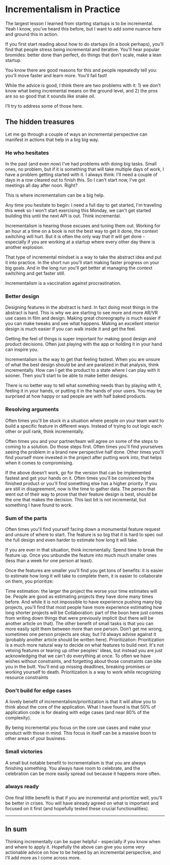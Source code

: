 # Incrementalism in Practice 

The largest lesson I learned from starting startups is to be incremental. Yeah I know, you’ve heard this before, but I want to add some nuance here and ground this in action. 

If you first start reading about how to do startups (in a book perhaps), you'll find that people stress being incremental and iterative. You'll hear popular bromides: better done than perfect, do things that don't scale, make a lean startup.

You know there are good reasons for this and people repeatedly tell you: you'll move faster and learn more. You'll fail fast!

While the advice is good, I think there are two problems with it: 1) we don't know what being incremental means on the ground level, and 2) the pros are so so good that it sounds like snake oil.

I’ll try to address some of those here.

## The hidden treasures

Let me go through a couple of ways an incremental perspective can manifest in actions that help in a big big way.

### He who hesitates

In the past (and even now) I've had problems with doing big tasks. Small ones, no problem, but if it is something that will take multiple days of work, I have a problem getting started with it. I always think: I'll need a couple of days in a row cleared out to finish this. So I can't start now, I've got meetings all day after noon. Right?

This is where incrementalism can be a big help.

Any time you hesitate to begin: I need a full day to get started, I'm traveling this week so I won't start exercising this Monday, we can't get started building this until the next API is out. Think incremental.

Incrementalism is hearing those excuses and tuning them out. Working for an hour at a time on a book is not the best way to get it done, the context switching will hurt. But it is often the only way that it will get done - especially if you are working at a startup where every other day there is another explosion.

That type of incremental mindset is a way to take the abstract idea and put it into practice. In the short run you'll start making faster progress on your big goals. And in the long run you'll get better at managing the context switching and get faster still.

Incrementalism is a vaccination against procrastination.

### Better design

Designing features in the abstract is hard. In fact doing most things in the abstract is hard. This is why we are starting to see more and more AR/VR use cases in film and design. Making great choreography is much easier if you can make tweaks and see what happens. Making an excellent interior design is much easier if you can walk inside it and get the feel.

Getting the feel of things is super important for making good design and product decisions. Often just playing with the app or holding it in your hand can inspire you.

Incrementalism is the way to get that feeling fastest. When you are unsure of what the best design should be and are paralized in that analysis, think incrementally. How can I get the product to a state where I can play with it sooner. Then you'll start to be able to make better designs.

There is no better way to tell what something needs than by playing with it, feeling it in your hands, or putting it in the hands of your users. You may be surprised at how happy or sad people are with half baked products.

### Resolving arguments

Often times you'll be stuck in a situation where people on your team want to build a specific feature in different ways. Instead of trying to out logic each other or pull rank, think incrementally.

Often times you and your partner/team will agree on some of the steps to coming to a solution. Do those steps first. Often times you'll find yourselves seeing the problem in a brand new perspective half done. Other times you'll find yourself more invested in the project after putting work into, that helps when it comes to compromising.

If the above doesn’t work, go for the version that can be implemented fastest and get your hands on it. Often times you'll be convinced by the finished product or you'll find something else has a higher priority. If you are still in disagreement, now is the time to gather data. The person that went out of their way to prove that their feature design is best, should be the one that makes the decision. This last bit is not incremental, but something I have found to work.

### Sum of the parts

Often times you'll find yourself facing down a monumental feature request and unsure of where to start. The feature is so big that it is hard to spec out the full design and even harder to estimate how long it will take.

If you are ever in that situation, think incrementally. Spend time to break the feature up. Once you unbundle the feature into much much smaller ones (less than a week for one person at least).

Once the features are smaller you'll find you get tons of benefits: it is easier to estimate how long it will take to complete them, it is easier to collaborate on them, you prioritize:

Time estimation: the larger the project the worse your time estimates will be. People are good as estimating projects they have done many times before. And while it is not impossible to have experience pushing many big projects, you’ll find that most people have more experience estimating how long shorter projects will be
Collaboration: part of the boon here just comes from writing down things that were previously implicit (but there will be another article on that). The other benefit of small tasks is that you can more easily split them between more than one person. Don’t get me wrong, sometimes one person projects are okay, but I’d always advise against it (probably another article should be written here). 
Prioritization: Prioritization is a much more natural way to decide on what features to build next. It's not vetoing features or tearing up other peoples' ideas, but instead you are just acknowledging that we can't do everything at once. To often we have wishes without constraints, and forgetting about those constraints can bite you in the butt. You'll end up missing deadlines, breaking promises or working yourself to death. Prioritization is a way to work while recognizing resource constraints

### Don't build for edge cases

A lovely benefit of incrementalism/prioritization is that it will allow you to think about the core of the application. What I have found is that 50% of application code is for dealing with edge cases (and near 80% of the complexity).

By being incremental you focus on the core use cases and make your product with those in mind. This focus in itself can be a massive boon to other areas of your business.

### Small victories

A small but notable benefit to incrementalism is that you are always finishing something. You always have room to celebrate, and the celebration can be more easily spread out because it happens more often.

### always ready

One final little benefit is that if you are incremental and prioritize well, you’ll be better in crises. You will have already agreed on what is important and focused on it first (and hopefully tested these crucial functionalities).

---

## In sum

Thinking incrementally can be super helpful - especially if you know when and where to apply it. Hopefully the above can give you some very actionable advice on how to be helped by an incremental perspective, and I’ll add more as I come across more. 
